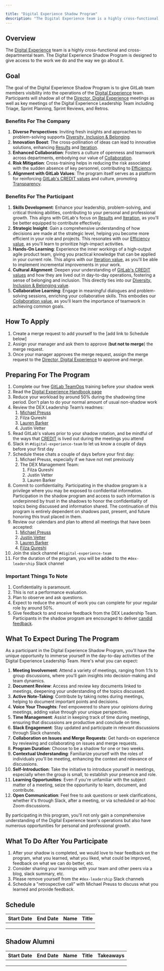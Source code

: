 ```yaml
---

title: "Digital Experience Shadow Program"
description: "The Digital Experience team is a highly cross-functional and cross-departmental team. The Digital Experience Shadow Program is designed to give access to the work we do and the way we go about it."
---
```








## Overview

The [Digital Experience](https://about.gitlab.com/handbook/marketing/digital-experience/) team is a highly cross-functional and cross-departmental team. The Digital Experience Shadow Program is designed to give access to the work we do and the way we go about it.

## Goal

The goal of the Digital Experience Shadow Program is to give GitLab team members visibility into the operations of the [Digital Experience](https://about.gitlab.com/handbook/marketing/digital-experience/) team. Participants will shadow all of the [Director, Digital Experience](/job-families/marketing/digital-experience/#director-digital-experience) meetings as well as key meetings of the Digital Experience Leadership Team including Triage, Sprint Planning, Sprint Reviews, and Retros.

### Benefits For The Company

1. **Diverse Perspectives**: Inviting fresh insights and approaches to problem-solving supports [Diversity, Inclusion & Belonging](/handbook/values/#diversity-inclusion).
1. **Innovation Boost**: The cross-pollination of ideas can lead to innovative solutions, enhancing [Results](/handbook/values/#results) and [Iteration](/handbook/values/#iteration).
1. **Enhanced Collaboration**: Fosters a culture of openness and teamwork across departments, embodying our value of [Collaboration](/handbook/values/#collaboration).
1. **Risk Mitigation**: Cross-training helps in reducing the risk associated with the sudden absence of key personnel, contributing to [Efficiency](/handbook/values/#efficiency).
1. **Alignment with GitLab Values**: The program itself serves as a platform for reinforcing [GitLab's CREDIT  values](https://handbook.gitlab.com/handbook/values) and culture, promoting [Transparency](/handbook/values/#transparency).

### Benefits For The Participant

1. **Skills Development**: Enhance your leadership, problem-solving, and critical thinking abilities, contributing to your personal and professional growth. This aligns with GitLab's focus on [Results](/handbook/values/#results) and [Iteration](/handbook/values/#iteration), as you'll be better equipped to contribute effectively.
1. **Strategic Insight**: Gain a comprehensive understanding of how decisions are made at the strategic level, helping you become more efficient in your role and projects. This resonates with our [Efficiency value](/handbook/values/#efficiency), as you'll learn to prioritize high-impact activities.
1. **Hands-On Learning**: Experience the inner workings of a high-output agile product team, giving you practical knowledge that can be applied in your current role. This aligns with our [Iteration value](/handbook/values/#iteration), as you'll be able to implement incremental improvements in your work.
1. **Cultural Alignment**: Deepen your understanding of [GitLab's CREDIT values](/handbook/values/) and how they are lived out in day-to-day operations, fostering a sense of belonging and inclusion. This directly ties into our [Diversity, Inclusion & Belonging value](/handbook/values/#diversity-inclusion).
1. **Collaborative Learning**: Engage in meaningful dialogues and problem-solving sessions, enriching your collaborative skills. This embodies our [Collaboration value](/handbook/values/#collaboration), as you'll learn the importance of teamwork in achieving common goals.

## How To Apply

1. Create a merge request to add yourself to the [add link to Schedule below]
2. Assign your manager and ask them to approve (**but not to merge**) the merge request.
3. Once your manager approves the merge request, assign the merge request to the [Director, Digital Experience](https://gitlab.com/mpreuss22) to approve and merge.

## Preparing For The Program

1. Complete our free [GitLab TeamOps](https://about.gitlab.com/teamops/) training before your shadow week
2. Read the [Digital Experience Handbook page](https://about.gitlab.com/handbook/marketing/digital-experience/)
3. Reduce your workload by around 50% during the shadowing time period. Don't plan to do your normal amount of usual non-shadow work
4. Review the DEX Leadership Team’s readmes:
    1. [Michael Preuss](https://about.gitlab.com/handbook/marketing/readmes/michael-preuss.html)
    2. Filza Qureshi
    3. [Lauren Barker](https://about.gitlab.com/handbook/marketing/readmes/lauren-barker.html)
    4. Justin Vetter
5. Read GitLab's values prior to your shadow rotation, and be mindful of the ways that [CREDIT](/handbook/values/#credit) is lived out during the meetings you attend
6. Slack in `#digital-experience-team` to let us know a couple of days before your first day
7. Schedule these chats a couple of days before your first day:
    1. Michael Preuss, especially if we have not met previously
    2. The DEX Management Team:
        1. Filza Qureshi
        2. Justin Vetter
        3. Lauren Barker
8. Commit to confidentiality. Participating in the shadow program is a privilege where you may be exposed to confidential information. Participation in the shadow program and access to such information is underpinned by trust in the shadows to honor the confidentiality of topics being discussed and information shared. The continuation of this program is entirely dependent on shadows past, present, and future honoring this trust placed in them.
9. Review our calendars and plan to attend all meetings that have been accepted:
    1. [Michael Preuss](https://calendar.google.com/calendar/u/0?cid=bXByZXVzc0BnaXRsYWIuY29t)
    2. [Justin Vetter](https://calendar.google.com/calendar/u/1?cid=anZldHRlckBnaXRsYWIuY29t)
    3. [Lauren Barker](https://calendar.google.com/calendar/u/0?cid=bGJhcmtlckBnaXRsYWIuY29t)
    4. [Filza Qureshi](https://calendar.google.com/calendar/u/0?cid=ZnF1cmVzaGlAZ2l0bGFiLmNvbQ)
10. Join the slack channel `#digital-experience-team`
11. For the duration of the program, you will be added to the `#dex-leadership` Slack channel

### Important Things To Note

1. Confidentiality is paramount.
1. This is not a performance evaluation.
1. Plan to observe and ask questions.
1. Expect to reduce the amount of work you can complete for your regular role by around 50%.
1. Give feedback to and receive feedback from the DEX Leadership Team. Participants in the shadow program are encouraged to deliver [candid feedback](/handbook/people-group/guidance-on-feedback/#guidelines-for-delivering-feedback).

## What To Expect During The Program

As a participant in the Digital Experience Shadow Program, you'll have the unique opportunity to immerse yourself in the day-to-day activities of the Digital Experience Leadership Team. Here's what you can expect:

1. **Meeting Involvement**: Attend a variety of meetings, ranging from 1:1s to group discussions, where you'll gain insights into decision-making and team dynamics.
1. **Document Review**: Access and review key documents linked to meetings, deepening your understanding of the topics discussed.
1. **Active Note-Taking**: Contribute by taking notes during meetings, helping to document important points and decisions.
1. **Voice Your Thoughts**: Feel empowered to share your opinions during meetings, adding value through your unique perspective.
1. **Time Management**: Assist in keeping track of time during meetings, ensuring that discussions are productive and conclude on time.
1. **Slack Engagement**: Stay updated and participate in relevant discussions through Slack channels.
1. **Collaboration on Issues and Merge Requests**: Get hands-on experience by reviewing and collaborating on  issues and merge requests.
1. **Program Duration**: Choose to be a shadow for one  or two weeks.
1. **Contextual Understanding**: Familiarize yourself with the roles of individuals you'll be meeting, enhancing the context and relevance of discussions.
1. **Self-Introduction**: Take the initiative to introduce yourself in meetings, especially when the group is small, to establish your presence and role.
1. **Learning Opportunities**: Even if you're unfamiliar with the subject matter of a meeting, seize the opportunity to learn, document, and contribute.
1. **Open Communication**: Feel free to ask questions or seek clarifications, whether it's through Slack, after a meeting, or via scheduled or ad-hoc Zoom discussions.

By participating in this program, you'll not only gain a comprehensive understanding of the Digital Experience team's operations but also have numerous opportunities for personal and professional growth.

## What To Do After You Participate

1. After your shadow is completed, we would love to hear feedback on the program, what you learned, what you liked, what could be improved, feedback on what we can do better, etc.
2. Consider sharing your learnings with your team and other peers via a blog, slack summary, etc.
3. Please remove yourself from the `#dex-leadership` Slack channels
4. Schedule a "retrospective call" with Michael Preuss to discuss what you learned and provide feedback.

## Schedule
| Start Date | End Date | Name | Title |
|------------|----------|------|-------|
|            |          |      |       |
|            |          |      |       |
|            |          |      |       |

## Shadow Alumni
| Start Date | End Date | Name | Title | Takeaways |
|------------|----------|------|-------|-----------|
|            |          |      |       |           |
|            |          |      |       |           |
|            |          |      |       |           |
